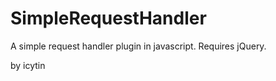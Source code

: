 SimpleRequestHandler
====================

A simple request handler plugin in javascript. Requires jQuery.

by icytin